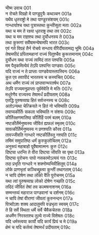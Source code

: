 भीष्म उवाच	001  
न रोचते विग्रहो मे पाण्डुपुत्रैः कथञ्चन	001a  
यथैव धृतराष्ट्रो मे तथा पाण्डुरसंशयम्	001c  
गान्धार्याश्च यथा पुत्रास्तथा कुन्तीसुता मताः	002a  
यथा च मम ते रक्ष्या धृतराष्ट्र तथा तव	002c  
यथा च मम राज्ञश्च तथा दुर्योधनस्य ते	003a  
तथा कुरूणां सर्वेषामन्येषामपि भारत	003c  
एवं गते विग्रहं तैर्न रोचये सन्धाय वीरैर्दीयतामद्य भूमिः	004a  
तेषामपीदं प्रपितामहानां राज्यं पितुश्चैव कुरूत्तमानाम्	004c  
दुर्योधन यथा राज्यं त्वमिदं तात पश्यसि	005a  
मम पैतृकमित्येवं तेऽपि पश्यन्ति पाण्डवाः	005c  
यदि राज्यं न ते प्राप्ताः पाण्डवेयास्तपस्विनः	006a  
कुत एव तवापीदं भारतस्य च कस्यचित्	006c  
अथ धर्मेण राज्यं त्वं प्राप्तवान्भरतर्षभ	007a  
तेऽपि राज्यमनुप्राप्ताः पूर्वमेवेति मे मतिः	007c  
मधुरेणैव राज्यस्य तेषामर्धं प्रदीयताम्	008a  
एतद्धि पुरुषव्याघ्र हितं सर्वजनस्य च	008c  
अतोऽन्यथा चेत्क्रियते न हितं नो भविष्यति	009a  
तवाप्यकीर्तिः सकला भविष्यति न संशयः	009c  
कीर्तिरक्षणमातिष्ठ कीर्तिर्हि परमं बलम्	010a  
नष्टकीर्तेर्मनुष्यस्य जीवितं ह्यफलं स्मृतम्	010c  
यावत्कीर्तिर्मनुष्यस्य न प्रणश्यति कौरव	011a  
तावज्जीवति गान्धारे नष्टकीर्तिस्तु नश्यति	011c  
तमिमं समुपातिष्ठ धर्मं कुरुकुलोचितम्	012a  
अनुरूपं महाबाहो पूर्वेषामात्मनः कुरु	012c  
दिष्ट्या धरन्ति ते वीरा दिष्ट्या जीवति सा पृथा	013a  
दिष्ट्या पुरोचनः पापो नसकामोऽत्ययं गतः	013c  
तदा प्रभृति गान्धारे न शक्नोम्यभिवीक्षितुम्	014a  
लोके प्राणभृतां कञ्चिच्छ्रुत्वा कुन्तीं तथागताम्	014c  
न चापि दोषेण तथा लोको वैति पुरोचनम्	015a  
यथा त्वां पुरुषव्याघ्र लोको दोषेण गच्छति	015c  
तदिदं जीवितं तेषां तव कल्मषनाशनम्	016a  
सम्मन्तव्यं महाराज पाण्डवानां च दर्शनम्	016c  
न चापि तेषां वीराणां जीवतां कुरुनन्दन	017a  
पित्र्योंऽशः शक्य आदातुमपि वज्रभृता स्वयम्	017c  
ते हि सर्वे स्थिता धर्मे सर्वे चैवैकचेतसः	018a  
अधर्मेण निरस्ताश्च तुल्ये राज्ये विशेषतः	018c  
यदि धर्मस्त्वया कार्यो यदि कार्यं प्रियं च मे	019a  
क्षेमं च यदि कर्तव्यं तेषामर्धं प्रदीयताम्	019c  
